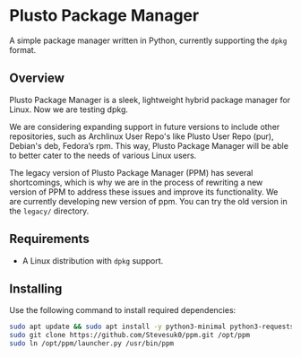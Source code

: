 # Plusto Package Manager

A simple package manager written in Python, currently supporting the `dpkg` format. 

## Overview
Plusto Package Manager is a sleek, lightweight hybrid package manager for Linux. Now we are testing dpkg.

We are considering expanding support in future versions to include other repositories, such as Archlinux User Repo's like Plusto User Repo (pur), Debian's deb, Fedora’s rpm. This way, Plusto Package Manager will be able to better cater to the needs of various Linux users.

The legacy version of Plusto Package Manager (PPM) has several shortcomings, which is why we are in the process of rewriting a new version of PPM to address these issues and improve its functionality.
We are currently developing new version of ppm. You can try the old version in the `legacy/` directory.

## Requirements
- A Linux distribution with `dpkg` support.

## Installing

Use the following command to install required dependencies:

```bash
sudo apt update && sudo apt install -y python3-minimal python3-requests python3-colorama python3-halo
sudo git clone https://github.com/Stevesuk0/ppm.git /opt/ppm
sudo ln /opt/ppm/launcher.py /usr/bin/ppm
